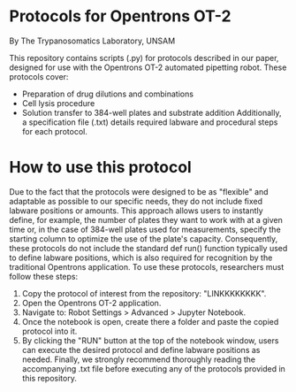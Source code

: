 # Protocols for Opentrons OT-2
By The Trypanosomatics Laboratory, UNSAM

This repository contains scripts (.py) for protocols described in our paper, designed for use with the Opentrons OT-2 automated pipetting robot. These protocols cover:
- Preparation of drug dilutions and combinations
- Cell lysis procedure
- Solution transfer to 384-well plates and substrate addition
Additionally, a specification file (.txt) details required labware and procedural steps for each protocol.

# How to use this protocol
Due to the fact that the protocols were designed to be as "flexible" and adaptable as possible to our specific needs, they do not include fixed labware positions or amounts. This approach allows users to instantly define, for example, the number of plates they want to work with at a given time or, in the case of 384-well plates used for measurements, specify the starting column to optimize the use of the plate's capacity. Consequently, these protocols do not include the standard def run() function typically used to define labware positions, which is also required for recognition by the traditional Opentrons application.
To use these protocols, researchers must follow these steps:
1. Copy the protocol of interest from the repository: "LINKKKKKKKK".
2. Open the Opentrons OT-2 application.
3. Navigate to: Robot Settings > Advanced > Jupyter Notebook.
3. Once the notebook is open, create there a folder and paste the copied protocol into it.
4. By clicking the "RUN" button at the top of the notebook window, users can execute the desired protocol and define labware positions as needed.
Finally, we strongly recommend thoroughly reading the accompanying .txt file before executing any of the protocols provided in this repository.